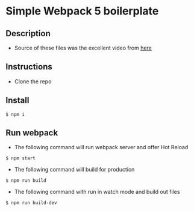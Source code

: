 # Simple Webpack 5 boilerplate

## Description

- Source of these files was the excellent video from [here](https://www.youtube.com/watch?v=X1nxTjVDYdQ)

## Instructions

- Clone the repo

## Install

`$ npm i`

## Run webpack

- The following command will run webpack server and offer Hot Reload

`$ npm start`

- The following command will build for production

`$ npm run build`

- The following command with run in watch mode and build out files

`$ npm run build-dev`
